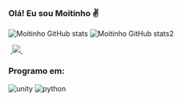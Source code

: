 ### Olá! Eu sou Moitinho :v:

![Moitinho GitHub stats](https://github-readme-stats.vercel.app/api?username=DevMoitinho&show_icons=true&theme=tokyonight)
![Moitinho GitHub stats2](https://github-readme-stats.vercel.app/api/top-langs/?username=DevMoitinho&layout=compact)

&nbsp;<a href="https://br.linkedin.com/in/joão-vitor-moitinho-barbosa-73a18a294">
  <img src="https://img.shields.io/badge/linkedin-%230077B5.svg?style=for-the-badge&logo=linkedin&logoColor=white">
</a>&nbsp;

### Programo em:

![unity](https://img.shields.io/badge/Unity-100000?style=for-the-badge&logo=unity&logoColor=white)
![python](https://img.shields.io/badge/Python-3776AB?style=for-the-badge&logo=python&logoColor=white)
